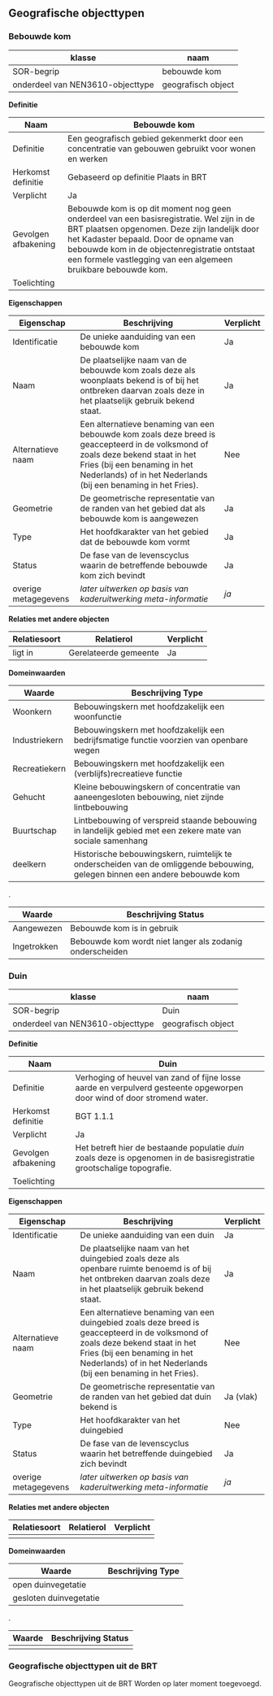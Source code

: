 ## Geografische objecttypen

### Bebouwde kom
| klasse  | naam  |
|---|---|
|SOR-begrip   | bebouwde kom  |
| onderdeel van NEN3610-objecttype |geografisch object  |

**Definitie**

| Naam  | Bebouwde kom  |
|---|---|
| Definitie | Een geografisch gebied gekenmerkt door een concentratie van gebouwen gebruikt voor wonen en werken  |
|Herkomst definitie  | Gebaseerd op definitie Plaats in BRT  |
|Verplicht  | Ja  |
|Gevolgen afbakening  | Bebouwde kom is op dit moment nog geen onderdeel van een basisregistratie. Wel zijn in de BRT plaatsen opgenomen. Deze zijn landelijk door het Kadaster bepaald. Door de opname van bebouwde kom in de objectenregistratie ontstaat een formele vastlegging van een algemeen bruikbare bebouwde kom.  |
|Toelichting|   |

**Eigenschappen**

|Eigenschap   |Beschrijving   |Verplicht   |
|---|---|---|
|Identificatie   |De unieke aanduiding van een bebouwde kom  |Ja |
|Naam   |De plaatselijke naam van de bebouwde kom zoals deze als woonplaats bekend is of bij het ontbreken daarvan zoals deze in het plaatselijk gebruik bekend staat.   |Ja   |
|Alternatieve naam   | Een alternatieve benaming van een bebouwde kom zoals deze breed is geaccepteerd in de volksmond of zoals deze bekend staat in het Fries (bij een benaming in het Nederlands) of in het Nederlands (bij een benaming in het Fries). |Nee   |
|Geometrie   |De geometrische representatie van de randen van het gebied dat als bebouwde kom is aangewezen  |Ja   |
|Type |Het hoofdkarakter van het gebied dat de bebouwde kom vormt |Ja |
|Status   |De fase van de levenscyclus waarin de betreffende bebouwde kom zich bevindt    |Ja   |
|overige metagegevens   |*later uitwerken op basis van kaderuitwerking meta-informatie*   |*ja*   |

**Relaties met andere objecten**

|Relatiesoort   |Relatierol |Verplicht|
|---|---|---|
|ligt in   |Gerelateerde gemeente | Ja |

**Domeinwaarden**

| Waarde  | Beschrijving Type  |
|---|---|
|Woonkern  | Bebouwingskern met hoofdzakelijk een woonfunctie    |
|Industriekern  |Bebouwingskern met hoofdzakelijk een bedrijfsmatige functie voorzien van openbare wegen   |
|Recreatiekern  |Bebouwingskern met hoofdzakelijk een (verblijfs)recreatieve functie |
|Gehucht  |Kleine bebouwingskern of concentratie van aaneengesloten bebouwing, niet zijnde lintbebouwing   |
|Buurtschap  |Lintbebouwing of verspreid staande bebouwing in landelijk gebied met een zekere mate van sociale samenhang  |
|deelkern  |Historische bebouwingskern, ruimtelijk te onderscheiden van de omliggende bebouwing, gelegen binnen een andere bebouwde kom     |

.


| Waarde  | Beschrijving Status  |
|---|---|
|Aangewezen|Bebouwde kom is in gebruik |
| Ingetrokken | Bebouwde kom wordt niet langer als zodanig onderscheiden|



### Duin
| klasse  | naam  |
|---|---|
| SOR-begrip   | Duin  |
| onderdeel van NEN3610-objecttype |geografisch object  |

**Definitie**

| Naam  | Duin  |
|---|---|
| Definitie | Verhoging of heuvel van zand of fijne losse aarde en verpulverd gesteente opgeworpen door wind of door stromend water. |
|Herkomst definitie  | BGT 1.1.1 |
|Verplicht  | Ja  |
|Gevolgen afbakening  | Het betreft hier de bestaande populatie *duin* zoals deze is opgenomen in de basisregistratie grootschalige topografie.  |
|Toelichting|   |

**Eigenschappen**

|Eigenschap   |Beschrijving   |Verplicht   |
|---|---|---|
|Identificatie   |De unieke aanduiding van een duin  |Ja |
|Naam   |De plaatselijke naam van het duingebied zoals deze als openbare ruimte benoemd is of bij het ontbreken daarvan zoals deze in het plaatselijk gebruik bekend staat.   |Ja   |
|Alternatieve naam   | Een alternatieve benaming van een duingebied zoals deze breed is geaccepteerd in de volksmond of zoals deze bekend staat in het Fries (bij een benaming in het Nederlands) of in het Nederlands (bij een benaming in het Fries). |Nee   |
|Geometrie   |De geometrische representatie van de randen van het gebied dat duin bekend is  |Ja (vlak)  |
|Type |Het hoofdkarakter van het duingebied |Nee |
|Status   |De fase van de levenscyclus waarin het betreffende duingebied zich bevindt    |Ja   |
|overige metagegevens   |*later uitwerken op basis van kaderuitwerking meta-informatie*   |*ja*   |

**Relaties met andere objecten**

|Relatiesoort   |Relatierol |Verplicht|
|---|---|---|
||||

**Domeinwaarden**

| Waarde  | Beschrijving Type  |
|---|---|
|open duinvegetatie||
|gesloten duinvegetatie||

.


| Waarde  | Beschrijving Status  |
|---|---|
|||


### Geografische objecttypen uit de BRT

<div class='note'>
    Geografische objecttypen uit de BRT Worden op later moment toegevoegd.
</div>
